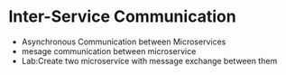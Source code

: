 # Inter-Service Communication
- Asynchronous Communication between Microservices
- mesage communication between microservice
- Lab:Create two microservice with message exchange between them
